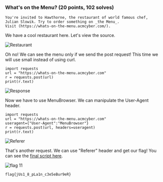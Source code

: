 ### What's on the Menu? (20 points, 102 solves)

	You're invited to Hawthorne, the restaurant of world famous chef, Julian Slowik. Try to order something on _the Menu_. Visit (https://whats-on-the-menu.acmcyber.com/).

We have a cool restaurant here. Let's view the source.

![Restaurant](https://s2.loli.net/2023/03/11/RLihBeNzI16P24o.png)

Oh no! We can see the menu only if we send the post request! This time we will use small instead of using curl. 

```
import requests
url = "https://whats-on-the-menu.acmcyber.com"
r = requests.post(url)
print(r.text)
```

![Response](https://s2.loli.net/2023/03/11/c9lw86pHTQI5rYM.png)

Now we have to use MenuBrowser. We can manipulate the User-Agent header.

```
import requests
url = "https://whats-on-the-menu.acmcyber.com"
useragent={"User-Agent":"MenuBrowser"}
r = requests.post(url, headers=useragent)
print(r.text)
```

![Referer](https://s2.loli.net/2023/03/11/zABUD6bIc5JYe3h.png)

That's another request. We can use "Referer" header and get our flag! You can see the [final script here](script.py).

![flag 11](https://s2.loli.net/2023/03/11/5A7jQcl3VtTNawq.png)

	flag{jUs1_8_pLa1n_c3e5eBur9eR}